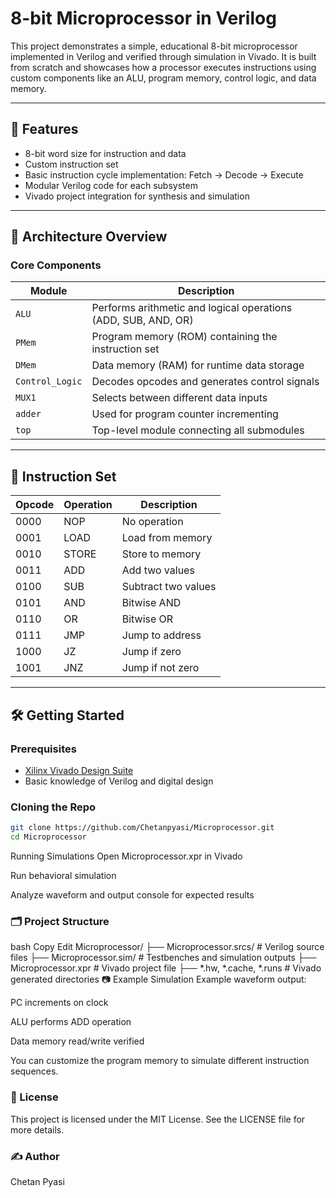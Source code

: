 # 8-bit Microprocessor in Verilog

This project demonstrates a simple, educational 8-bit microprocessor implemented in Verilog and verified through simulation in Vivado. It is built from scratch and showcases how a processor executes instructions using custom components like an ALU, program memory, control logic, and data memory.

---

## 🧠 Features

- 8-bit word size for instruction and data
- Custom instruction set
- Basic instruction cycle implementation: Fetch → Decode → Execute
- Modular Verilog code for each subsystem
- Vivado project integration for synthesis and simulation

---

## 🧱 Architecture Overview

### Core Components

| Module           | Description                                                  |
|------------------|--------------------------------------------------------------|
| `ALU`            | Performs arithmetic and logical operations (ADD, SUB, AND, OR) |
| `PMem`           | Program memory (ROM) containing the instruction set          |
| `DMem`           | Data memory (RAM) for runtime data storage                   |
| `Control_Logic`  | Decodes opcodes and generates control signals                |
| `MUX1`           | Selects between different data inputs                        |
| `adder`          | Used for program counter incrementing                        |
| `top`            | Top-level module connecting all submodules                   |

---

## 🧾 Instruction Set

| Opcode | Operation     | Description                        |
|--------|---------------|------------------------------------|
| 0000   | NOP           | No operation                       |
| 0001   | LOAD          | Load from memory                   |
| 0010   | STORE         | Store to memory                    |
| 0011   | ADD           | Add two values                     |
| 0100   | SUB           | Subtract two values                |
| 0101   | AND           | Bitwise AND                        |
| 0110   | OR            | Bitwise OR                         |
| 0111   | JMP           | Jump to address                    |
| 1000   | JZ            | Jump if zero                       |
| 1001   | JNZ           | Jump if not zero                   |

---

## 🛠️ Getting Started

### Prerequisites

- [Xilinx Vivado Design Suite](https://www.xilinx.com/products/design-tools/vivado.html)
- Basic knowledge of Verilog and digital design

### Cloning the Repo

```bash
git clone https://github.com/Chetanpyasi/Microprocessor.git
cd Microprocessor
```

Running Simulations
Open Microprocessor.xpr in Vivado

Run behavioral simulation

Analyze waveform and output console for expected results

### 🗂 Project Structure
bash
Copy
Edit
Microprocessor/
├── Microprocessor.srcs/     # Verilog source files
├── Microprocessor.sim/      # Testbenches and simulation outputs
├── Microprocessor.xpr       # Vivado project file
├── *.hw, *.cache, *.runs    # Vivado generated directories
📷 Example Simulation
Example waveform output:

PC increments on clock

ALU performs ADD operation

Data memory read/write verified

You can customize the program memory to simulate different instruction sequences.

### 📜 License
This project is licensed under the MIT License. See the LICENSE file for more details.

### ✍️ Author
Chetan Pyasi



